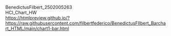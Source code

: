 BenedictusFilbert_2502005263\
HCI_Chart_HW\
https://htmlpreview.github.io/?https://raw.githubusercontent.com/filbertfederico/BenedictusFIlbert_Barchart_HTML/main/chart1-bar.html
